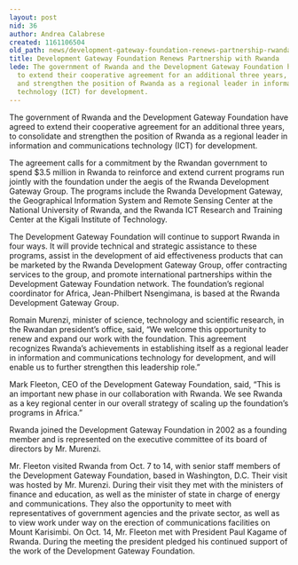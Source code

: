 ```yaml
---
layout: post
nid: 36
author: Andrea Calabrese
created: 1161106504
old_path: news/development-gateway-foundation-renews-partnership-rwanda
title: Development Gateway Foundation Renews Partnership with Rwanda
lede: The government of Rwanda and the Development Gateway Foundation have agreed
  to extend their cooperative agreement for an additional three years, to consolidate
  and strengthen the position of Rwanda as a regional leader in information and communications
  technology (ICT) for development.
---
```


The government of Rwanda and the Development Gateway Foundation have agreed to extend their cooperative agreement for an additional three years, to consolidate and strengthen the position of Rwanda as a regional leader in information and communications technology (ICT) for development.

The agreement calls for a commitment by the Rwandan government to spend $3.5 million in Rwanda to reinforce and extend current programs run jointly with the foundation under the aegis of the Rwanda Development Gateway Group. The programs include the Rwanda Development Gateway, the Geographical Information System and Remote Sensing Center at the National University of Rwanda, and the Rwanda ICT Research and Training Center at the Kigali Institute of Technology.

The Development Gateway Foundation will continue to support Rwanda in four ways. It will provide technical and strategic assistance to these programs, assist in the development of aid effectiveness products that can be marketed by the Rwanda Development Gateway Group, offer contracting services to the group, and promote international partnerships within the Development Gateway Foundation network. The foundation’s regional coordinator for Africa, Jean-Philbert Nsengimana, is based at the Rwanda Development Gateway Group.

Romain Murenzi, minister of science, technology and scientific research, in the Rwandan president’s office, said, “We welcome this opportunity to renew and expand our work with the foundation. This agreement recognizes Rwanda’s achievements in establishing itself as a regional leader in information and communications technology for development, and will enable us to further strengthen this leadership role.”

Mark Fleeton, CEO of the Development Gateway Foundation, said, “This is an important new phase in our collaboration with Rwanda. We see Rwanda as a key regional center in our overall strategy of scaling up the foundation’s programs in Africa.”

Rwanda joined the Development Gateway Foundation in 2002 as a founding member and is represented on the executive committee of its board of directors by Mr. Murenzi.

Mr. Fleeton visited Rwanda from Oct. 7 to 14, with senior staff members of the Development Gateway Foundation, based in Washington, D.C. Their visit was hosted by Mr. Murenzi. During their visit they met with the ministers of finance and education, as well as the minister of state in charge of energy and communications. They also the opportunity to meet with representatives of government agencies and the private sector, as well as to view work under way on the erection of communications facilities on Mount Karisimbi. On Oct. 14, Mr. Fleeton met with President Paul Kagame of Rwanda. During the meeting the president pledged his continued support of the work of the Development Gateway Foundation.
